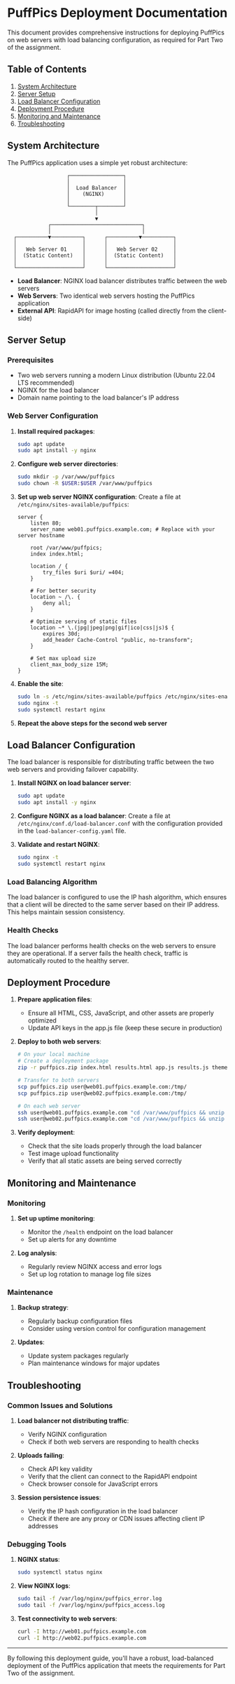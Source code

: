 # PuffPics Deployment Documentation

This document provides comprehensive instructions for deploying PuffPics on web servers with load balancing configuration, as required for Part Two of the assignment.

## Table of Contents
1. [System Architecture](#system-architecture)
2. [Server Setup](#server-setup)
3. [Load Balancer Configuration](#load-balancer-configuration)
4. [Deployment Procedure](#deployment-procedure)
5. [Monitoring and Maintenance](#monitoring-and-maintenance)
6. [Troubleshooting](#troubleshooting)

## System Architecture

The PuffPics application uses a simple yet robust architecture:

```
                   ┌─────────────────┐
                   │                 │
                   │  Load Balancer  │
                   │    (NGINX)      │
                   │                 │
                   └────────┬────────┘
                            │
                            ▼
             ┌─────────────────────────────┐
             │                             │
  ┌──────────▼──────────┐      ┌──────────▼──────────┐
  │                     │      │                     │
  │   Web Server 01     │      │   Web Server 02     │
  │  (Static Content)   │      │  (Static Content)   │
  │                     │      │                     │
  └─────────────────────┘      └─────────────────────┘
```

- **Load Balancer**: NGINX load balancer distributes traffic between the web servers
- **Web Servers**: Two identical web servers hosting the PuffPics application
- **External API**: RapidAPI for image hosting (called directly from the client-side)

## Server Setup

### Prerequisites
- Two web servers running a modern Linux distribution (Ubuntu 22.04 LTS recommended)
- NGINX for the load balancer
- Domain name pointing to the load balancer's IP address

### Web Server Configuration

1. **Install required packages**:
   ```bash
   sudo apt update
   sudo apt install -y nginx
   ```

2. **Configure web server directories**:
   ```bash
   sudo mkdir -p /var/www/puffpics
   sudo chown -R $USER:$USER /var/www/puffpics
   ```

3. **Set up web server NGINX configuration**:
   Create a file at `/etc/nginx/sites-available/puffpics`:
   ```nginx
   server {
       listen 80;
       server_name web01.puffpics.example.com; # Replace with your server hostname
       
       root /var/www/puffpics;
       index index.html;
       
       location / {
           try_files $uri $uri/ =404;
       }
       
       # For better security
       location ~ /\. {
           deny all;
       }
       
       # Optimize serving of static files
       location ~* \.(jpg|jpeg|png|gif|ico|css|js)$ {
           expires 30d;
           add_header Cache-Control "public, no-transform";
       }
       
       # Set max upload size
       client_max_body_size 15M;
   }
   ```

4. **Enable the site**:
   ```bash
   sudo ln -s /etc/nginx/sites-available/puffpics /etc/nginx/sites-enabled/
   sudo nginx -t
   sudo systemctl restart nginx
   ```

5. **Repeat the above steps for the second web server**

## Load Balancer Configuration

The load balancer is responsible for distributing traffic between the two web servers and providing failover capability.

1. **Install NGINX on load balancer server**:
   ```bash
   sudo apt update
   sudo apt install -y nginx
   ```

2. **Configure NGINX as a load balancer**:
   Create a file at `/etc/nginx/conf.d/load-balancer.conf` with the configuration provided in the `load-balancer-config.yaml` file.

3. **Validate and restart NGINX**:
   ```bash
   sudo nginx -t
   sudo systemctl restart nginx
   ```

### Load Balancing Algorithm

The load balancer is configured to use the IP hash algorithm, which ensures that a client will be directed to the same server based on their IP address. This helps maintain session consistency.

### Health Checks

The load balancer performs health checks on the web servers to ensure they are operational. If a server fails the health check, traffic is automatically routed to the healthy server.

## Deployment Procedure

1. **Prepare application files**:
   - Ensure all HTML, CSS, JavaScript, and other assets are properly optimized
   - Update API keys in the app.js file (keep these secure in production)

2. **Deploy to both web servers**:
   ```bash
   # On your local machine
   # Create a deployment package
   zip -r puffpics.zip index.html results.html app.js results.js theme.js styles.css
   
   # Transfer to both servers
   scp puffpics.zip user@web01.puffpics.example.com:/tmp/
   scp puffpics.zip user@web02.puffpics.example.com:/tmp/
   
   # On each web server
   ssh user@web01.puffpics.example.com "cd /var/www/puffpics && unzip /tmp/puffpics.zip"
   ssh user@web02.puffpics.example.com "cd /var/www/puffpics && unzip /tmp/puffpics.zip"
   ```

3. **Verify deployment**:
   - Check that the site loads properly through the load balancer
   - Test image upload functionality
   - Verify that all static assets are being served correctly

## Monitoring and Maintenance

### Monitoring

1. **Set up uptime monitoring**:
   - Monitor the `/health` endpoint on the load balancer
   - Set up alerts for any downtime

2. **Log analysis**:
   - Regularly review NGINX access and error logs
   - Set up log rotation to manage log file sizes

### Maintenance

1. **Backup strategy**:
   - Regularly backup configuration files
   - Consider using version control for configuration management

2. **Updates**:
   - Update system packages regularly
   - Plan maintenance windows for major updates

## Troubleshooting

### Common Issues and Solutions

1. **Load balancer not distributing traffic**:
   - Verify NGINX configuration
   - Check if both web servers are responding to health checks

2. **Uploads failing**:
   - Check API key validity
   - Verify that the client can connect to the RapidAPI endpoint
   - Check browser console for JavaScript errors

3. **Session persistence issues**:
   - Verify the IP hash configuration in the load balancer
   - Check if there are any proxy or CDN issues affecting client IP addresses

### Debugging Tools

1. **NGINX status**:
   ```bash
   sudo systemctl status nginx
   ```

2. **View NGINX logs**:
   ```bash
   sudo tail -f /var/log/nginx/puffpics_error.log
   sudo tail -f /var/log/nginx/puffpics_access.log
   ```

3. **Test connectivity to web servers**:
   ```bash
   curl -I http://web01.puffpics.example.com
   curl -I http://web02.puffpics.example.com
   ```

---

By following this deployment guide, you'll have a robust, load-balanced deployment of the PuffPics application that meets the requirements for Part Two of the assignment.
